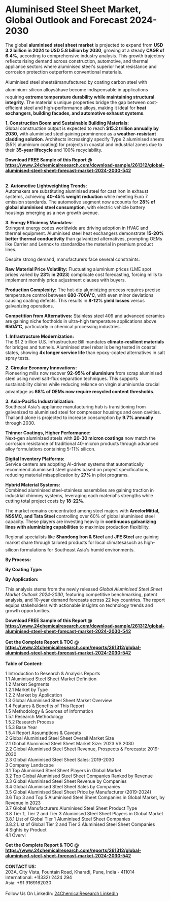 <h1>Aluminised Steel Sheet Market, Global Outlook and Forecast 2024-2030</h1><p>The global <strong>aluminised steel sheet market</strong> is projected to expand from <strong>USD 3.2 billion in 2024 to USD 5.8 billion by 2030</strong>, growing at a steady <strong>CAGR of 6.4%</strong>, according to comprehensive industry analysis. This growth trajectory reflects rising demand across construction, automotive, and thermal appliance sectors where aluminised steel's superior heat resistance and corrosion protection outperform conventional materials.</p><p>Aluminised steel sheetsâmanufactured by coating carbon steel with aluminium-silicon alloysâhave become indispensable in applications requiring <strong>extreme temperature durability while maintaining structural integrity</strong>. The material's unique properties bridge the gap between cost-efficient steel and high-performance alloys, making it ideal for <strong>heat exchangers, building facades, and automotive exhaust systems</strong>.</p><p><strong>1. Construction Boom and Sustainable Building Materials:</strong><br>
Global construction output is expected to reach <strong>$15.2 trillion annually by 2030</strong>, with aluminised steel gaining prominence as a <strong>weather-resistant cladding solution</strong>. Architects increasingly specify Type 2 aluminised sheets (55% aluminium coating) for projects in coastal and industrial zones due to their <strong>35-year lifecycle</strong> and 100% recyclability.</p><div><b>Download FREE Sample of this Report @ 
            <a href="https://www.24chemicalresearch.com/download-sample/261312/global-aluminised-steel-sheet-forecast-market-2024-2030-542">
            https://www.24chemicalresearch.com/download-sample/261312/global-aluminised-steel-sheet-forecast-market-2024-2030-542</a></b></div><br><p><strong>2. Automotive Lightweighting Trends:</strong><br>
Automakers are substituting aluminised steel for cast iron in exhaust systems, achieving <strong>40-45% weight reduction</strong> while meeting Euro 7 emission standards. The automotive segment now accounts for <strong>28% of global aluminised steel consumption</strong>, with electric vehicle battery housings emerging as a new growth avenue.</p><p><strong>3. Energy Efficiency Mandates:</strong><br>
Stringent energy codes worldwide are driving adoption in HVAC and thermal equipment. Aluminised steel heat exchangers demonstrate <strong>15-20% better thermal conductivity</strong> than galvanized alternatives, prompting OEMs like Carrier and Lennox to standardize the material in premium product lines.</p><p>Despite strong demand, manufacturers face several constraints:</p><p><strong>Raw Material Price Volatility:</strong> Fluctuating aluminium prices (LME spot prices varied by <strong>23% in 2023</strong>) complicate cost forecasting, forcing mills to implement monthly price adjustment clauses with buyers.</p><p><strong>Production Complexity:</strong> The hot-dip aluminizing process requires precise temperature control between <strong>680-700Â°C</strong>, with even minor deviations causing coating defects. This results in <strong>8-12% yield losses</strong> versus galvanizing operations.</p><p><strong>Competition from Alternatives:</strong> Stainless steel 409 and advanced ceramics are gaining niche footholds in ultra-high temperature applications above <strong>650Â°C</strong>, particularly in chemical processing industries.</p><p><strong>1. Infrastructure Modernization:</strong><br>
The $1.2 trillion U.S. Infrastructure Bill mandates <strong>climate-resilient materials</strong> for bridges and tunnels. Aluminised steel rebar is being tested in coastal states, showing <strong>4x longer service life</strong> than epoxy-coated alternatives in salt spray tests.</p><p><strong>2. Circular Economy Innovations:</strong><br>
Pioneering mills now recover <strong>92-95% of aluminium</strong> from scrap aluminised steel using novel salt-flux separation techniques. This supports sustainability claims while reducing reliance on virgin aluminiumâa crucial advantage as <strong>68% of OEMs now require recycled content thresholds</strong>.</p><p><strong>3. Asia-Pacific Industrialization:</strong><br>
Southeast Asia's appliance manufacturing hub is transitioning from galvanized to aluminised steel for compressor housings and oven cavities. Thailand alone is projected to increase consumption by <strong>9.7% annually</strong> through 2030.</p><p><strong>Thinner Coatings, Higher Performance:</strong><br>
    Next-gen aluminized steels with <strong>20-30 micron coatings</strong> now match the corrosion resistance of traditional 40-micron products through advanced alloy formulations containing 5-11% silicon.</p><p><strong>Digital Inventory Platforms:</strong><br>
    Service centers are adopting AI-driven systems that automatically recommend aluminised steel grades based on project specifications, reducing material misapplication by <strong>27%</strong> in pilot programs.</p><p><strong>Hybrid Material Systems:</strong><br>
    Combined aluminised steel-stainless assemblies are gaining traction in industrial chimney systems, leveraging each material's strengths while cutting total project costs by <strong>18-22%</strong>.</p><p>The market remains concentrated among steel majors with <strong>ArcelorMittal, NSSMC, and Tata Steel</strong> controlling over 60% of global aluminised steel capacity. These players are investing heavily in <strong>continuous galvanizing lines with aluminizing capabilities</strong> to maximize production flexibility.</p><p>Regional specialists like <strong>Shandong Iron &amp; Steel</strong> and <strong>JFE Steel</strong> are gaining market share through tailored products for local climatesâsuch as high-silicon formulations for Southeast Asia's humid environments.</p><p><strong>By Process:</strong></p><p><strong>By Coating Type:</strong></p><p><strong>By Application:</strong></p><p>This analysis stems from the newly released <em>Global Aluminised Steel Sheet Market Outlook 2024-2030</em>, featuring competitive benchmarking, patent analysis, and 10-year demand forecasts across 22 key countries. The report equips stakeholders with actionable insights on technology trends and growth opportunities.</p><div><b>Download FREE Sample of this Report @ 
            <a href="https://www.24chemicalresearch.com/download-sample/261312/global-aluminised-steel-sheet-forecast-market-2024-2030-542">
            https://www.24chemicalresearch.com/download-sample/261312/global-aluminised-steel-sheet-forecast-market-2024-2030-542</a></b></div><br><div><b>Get the Complete Report & TOC @ 
            <a href="https://www.24chemicalresearch.com/reports/261312/global-aluminised-steel-sheet-forecast-market-2024-2030-542">
            https://www.24chemicalresearch.com/reports/261312/global-aluminised-steel-sheet-forecast-market-2024-2030-542</a></b></div><br>
            <b>Table of Content:</b><p>1 Introduction to Research & Analysis Reports<br />
    1.1 Aluminised Steel Sheet Market Definition<br />
    1.2 Market Segments<br />
        1.2.1 Market by Type<br />
        1.2.2 Market by Application<br />
    1.3 Global Aluminised Steel Sheet Market Overview<br />
    1.4 Features & Benefits of This Report<br />
    1.5 Methodology & Sources of Information<br />
        1.5.1 Research Methodology<br />
        1.5.2 Research Process<br />
        1.5.3 Base Year<br />
        1.5.4 Report Assumptions & Caveats<br />
2 Global Aluminised Steel Sheet Overall Market Size<br />
    2.1 Global Aluminised Steel Sheet Market Size: 2023 VS 2030<br />
    2.2 Global Aluminised Steel Sheet Revenue, Prospects & Forecasts: 2019-2030<br />
    2.3 Global Aluminised Steel Sheet Sales: 2019-2030<br />
3 Company Landscape<br />
    3.1 Top Aluminised Steel Sheet Players in Global Market<br />
    3.2 Top Global Aluminised Steel Sheet Companies Ranked by Revenue<br />
    3.3 Global Aluminised Steel Sheet Revenue by Companies<br />
    3.4 Global Aluminised Steel Sheet Sales by Companies<br />
    3.5 Global Aluminised Steel Sheet Price by Manufacturer (2019-2024)<br />
    3.6 Top 3 and Top 5 Aluminised Steel Sheet Companies in Global Market, by Revenue in 2023<br />
    3.7 Global Manufacturers Aluminised Steel Sheet Product Type<br />
    3.8 Tier 1, Tier 2 and Tier 3 Aluminised Steel Sheet Players in Global Market<br />
        3.8.1 List of Global Tier 1 Aluminised Steel Sheet Companies<br />
        3.8.2 List of Global Tier 2 and Tier 3 Aluminised Steel Sheet Companies<br />
4 Sights by Product<br />
    4.1 Overvi</p><div><b>Get the Complete Report & TOC @ 
            <a href="https://www.24chemicalresearch.com/reports/261312/global-aluminised-steel-sheet-forecast-market-2024-2030-542">
            https://www.24chemicalresearch.com/reports/261312/global-aluminised-steel-sheet-forecast-market-2024-2030-542</a></b></div><br><b>CONTACT US:</b><br>
            203A, City Vista, Fountain Road, Kharadi, Pune, India - 411014<br>
            International: +1(332) 2424 294<br>
            Asia: +91 9169162030 <br><br>
            Follow Us On LinkedIn: <a href="https://www.linkedin.com/company/24chemicalresearch/">24ChemicalResearch LinkedIn</a>